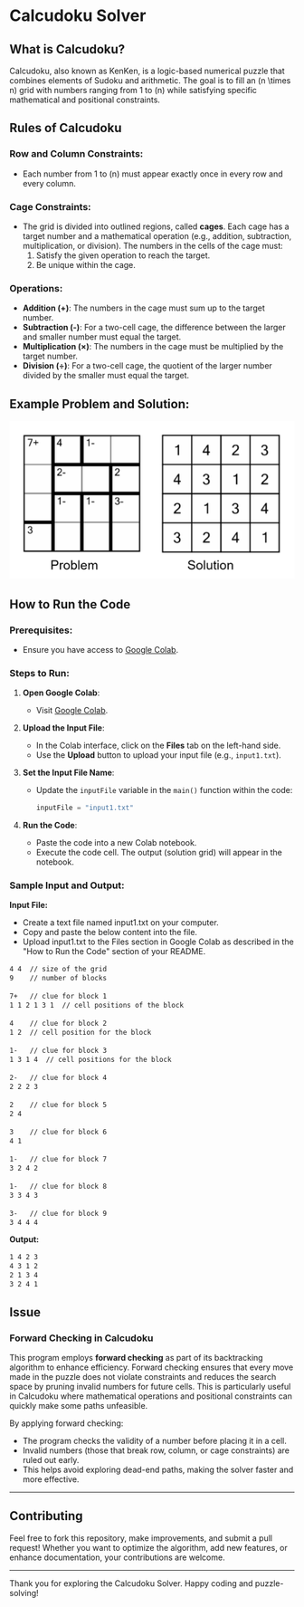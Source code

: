 # Calcudoku Solver

## What is Calcudoku?

Calcudoku, also known as KenKen, is a logic-based numerical puzzle that combines elements of Sudoku and arithmetic. The goal is to fill an \(n \times n\) grid with numbers ranging from 1 to \(n\) while satisfying specific mathematical and positional constraints.

## Rules of Calcudoku

### Row and Column Constraints:
- Each number from 1 to \(n\) must appear exactly once in every row and every column.

### Cage Constraints:
- The grid is divided into outlined regions, called **cages**. Each cage has a target number and a mathematical operation (e.g., addition, subtraction, multiplication, or division). The numbers in the cells of the cage must:
  1. Satisfy the given operation to reach the target.
  2. Be unique within the cage.

### Operations:
- **Addition (+)**: The numbers in the cage must sum up to the target number.
- **Subtraction (-)**: For a two-cell cage, the difference between the larger and smaller number must equal the target.
- **Multiplication (×)**: The numbers in the cage must be multiplied by the target number.
- **Division (÷)**: For a two-cell cage, the quotient of the larger number divided by the smaller must equal the target.

## Example Problem and Solution:

![Calcudoku Example](img.png)


## How to Run the Code

### Prerequisites:
- Ensure you have access to [Google Colab](https://colab.research.google.com/).

### Steps to Run:
1. **Open Google Colab**:
   - Visit [Google Colab](https://colab.research.google.com/).

2. **Upload the Input File**:
   - In the Colab interface, click on the **Files** tab on the left-hand side.
   - Use the **Upload** button to upload your input file (e.g., `input1.txt`).

3. **Set the Input File Name**:
   - Update the `inputFile` variable in the `main()` function within the code:
     ```python
     inputFile = "input1.txt"
     ```

4. **Run the Code**:
   - Paste the code into a new Colab notebook.
   - Execute the code cell. The output (solution grid) will appear in the notebook.

### Sample Input and Output:
**Input File:**
- Create a text file named input1.txt on your computer.
- Copy and paste the below content into the file.
- Upload input1.txt to the Files section in Google Colab as described in the "How to Run the Code" section of your README.
```
4 4  // size of the grid
9    // number of blocks

7+   // clue for block 1
1 1 2 1 3 1  // cell positions of the block

4    // clue for block 2
1 2  // cell position for the block

1-   // clue for block 3
1 3 1 4  // cell positions for the block

2-   // clue for block 4
2 2 2 3

2    // clue for block 5
2 4

3    // clue for block 6
4 1

1-   // clue for block 7
3 2 4 2

1-   // clue for block 8
3 3 4 3

3-   // clue for block 9
3 4 4 4
```

**Output:**
```
1 4 2 3
4 3 1 2
2 1 3 4
3 2 4 1
```

## Issue

### Forward Checking in Calcudoku

This program employs **forward checking** as part of its backtracking algorithm to enhance efficiency. Forward checking ensures that every move made in the puzzle does not violate constraints and reduces the search space by pruning invalid numbers for future cells. This is particularly useful in Calcudoku where mathematical operations and positional constraints can quickly make some paths unfeasible.

By applying forward checking:
- The program checks the validity of a number before placing it in a cell.
- Invalid numbers (those that break row, column, or cage constraints) are ruled out early.
- This helps avoid exploring dead-end paths, making the solver faster and more effective.


---

## Contributing

Feel free to fork this repository, make improvements, and submit a pull request! Whether you want to optimize the algorithm, add new features, or enhance documentation, your contributions are welcome.

---

Thank you for exploring the Calcudoku Solver. Happy coding and puzzle-solving!
